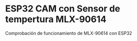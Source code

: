 # ESP32 CAM con Sensor de tempertura MLX-90614
 Comprobación de funcionamiento de MLX-90614 con ESP32
